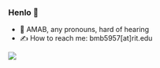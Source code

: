 ### Henlo 🐣

- 🍵 AMAB, any pronouns, hard of hearing
- ✍️ How to reach me: bmb5957[at]rit.edu

![](https://github-profile-summary-cards.vercel.app/api/cards/profile-details?username=fittsqo&theme=dracula)
